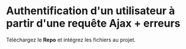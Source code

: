 # Authentification d'un utilisateur à partir d'une requête Ajax + erreurs

Téléchargez le **Repo** et intégrez les fichiers au projet.

